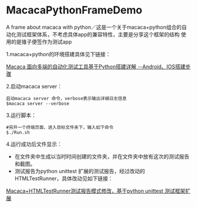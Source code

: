 # MacacaPythonFrameDemo
A frame about macaca with python／这是一个关于macaca+python组合的自动化测试框架体系，不考虑具体app的兼容特性，主要是分享这个框架的结构
使用的是锥子便签作为测试app

1.macaca+python的环境搭建具体见下链接：

[Macaca 面向多端的自动化测试工具基于Python搭建详解 --Android、IOS搭建步骤](http://blog.csdn.net/weixin_39008941/article/details/73824909)

2.启动macaca server：

```
启动macaca server 命令，verbose表示输出详细日志信息
$macaca server --verbose
```

3.运行脚本：

```
#另开一个终端页面，进入目标文件夹下，输入如下命令
$./Run.sh
```

4.运行成功后文件显示：

* 在文件夹中生成以当时时间创建的文件夹，并在文件夹中放有这次的测试报告和截图。
* 测试报告为python unittest 扩展的测试报告，经过改动的HTMLTestRunner，具体改动见如下链接：

[Macaca+HTMLTestRunner测试报告模式修改，基于python unittest 测试框架扩展](http://blog.csdn.net/weixin_39008941/article/details/75222564)




